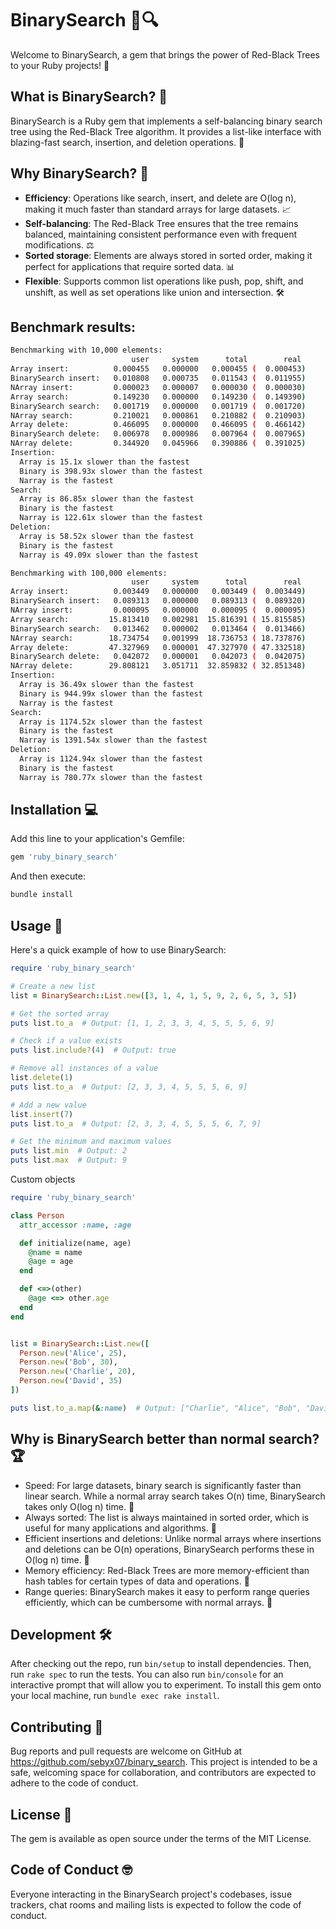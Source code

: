 # BinarySearch 🌳🔍

Welcome to BinarySearch, a gem that brings the power of Red-Black Trees to your Ruby projects! 🚀

## What is BinarySearch? 🤔

BinarySearch is a Ruby gem that implements a self-balancing binary search tree using the Red-Black Tree algorithm. It provides a list-like interface with blazing-fast search, insertion, and deletion operations. 💨

## Why BinarySearch? 🌟

- **Efficiency**: Operations like search, insert, and delete are O(log n), making it much faster than standard arrays for large datasets. 📈
- **Self-balancing**: The Red-Black Tree ensures that the tree remains balanced, maintaining consistent performance even with frequent modifications. ⚖️
- **Sorted storage**: Elements are always stored in sorted order, making it perfect for applications that require sorted data. 📊
- **Flexible**: Supports common list operations like push, pop, shift, and unshift, as well as set operations like union and intersection. 🛠️

## Benchmark results:
```bash
Benchmarking with 10,000 elements:
                           user     system      total        real
Array insert:          0.000455   0.000000   0.000455 (  0.000453)
BinarySearch insert:   0.010808   0.000735   0.011543 (  0.011955)
NArray insert:         0.000023   0.000007   0.000030 (  0.000030)
Array search:          0.149230   0.000000   0.149230 (  0.149390)
BinarySearch search:   0.001719   0.000000   0.001719 (  0.001720)
NArray search:         0.210021   0.000861   0.210882 (  0.210903)
Array delete:          0.466095   0.000000   0.466095 (  0.466142)
BinarySearch delete:   0.006978   0.000986   0.007964 (  0.007965)
NArray delete:         0.344920   0.045966   0.390886 (  0.391025)
Insertion:
  Array is 15.1x slower than the fastest
  Binary is 398.93x slower than the fastest
  Narray is the fastest
Search:
  Array is 86.85x slower than the fastest
  Binary is the fastest
  Narray is 122.61x slower than the fastest
Deletion:
  Array is 58.52x slower than the fastest
  Binary is the fastest
  Narray is 49.09x slower than the fastest

Benchmarking with 100,000 elements:
                           user     system      total        real
Array insert:          0.003449   0.000000   0.003449 (  0.003449)
BinarySearch insert:   0.089313   0.000000   0.089313 (  0.089320)
NArray insert:         0.000095   0.000000   0.000095 (  0.000095)
Array search:         15.813410   0.002981  15.816391 ( 15.815585)
BinarySearch search:   0.013462   0.000002   0.013464 (  0.013466)
NArray search:        18.734754   0.001999  18.736753 ( 18.737876)
Array delete:         47.327969   0.000001  47.327970 ( 47.332518)
BinarySearch delete:   0.042072   0.000001   0.042073 (  0.042075)
NArray delete:        29.808121   3.051711  32.859832 ( 32.851348)
Insertion:
  Array is 36.49x slower than the fastest
  Binary is 944.99x slower than the fastest
  Narray is the fastest
Search:
  Array is 1174.52x slower than the fastest
  Binary is the fastest
  Narray is 1391.54x slower than the fastest
Deletion:
  Array is 1124.94x slower than the fastest
  Binary is the fastest
  Narray is 780.77x slower than the fastest
```

## Installation 💻

Add this line to your application's Gemfile:

```ruby
gem 'ruby_binary_search'
```

And then execute:
```bash
bundle install
```

## Usage 🚀
Here's a quick example of how to use BinarySearch:

```ruby
require 'ruby_binary_search'

# Create a new list
list = BinarySearch::List.new([3, 1, 4, 1, 5, 9, 2, 6, 5, 3, 5])

# Get the sorted array
puts list.to_a  # Output: [1, 1, 2, 3, 3, 4, 5, 5, 5, 6, 9]

# Check if a value exists
puts list.include?(4)  # Output: true

# Remove all instances of a value
list.delete(1)
puts list.to_a  # Output: [2, 3, 3, 4, 5, 5, 5, 6, 9]

# Add a new value
list.insert(7)
puts list.to_a  # Output: [2, 3, 3, 4, 5, 5, 5, 6, 7, 9]

# Get the minimum and maximum values
puts list.min  # Output: 2
puts list.max  # Output: 9
```
Custom objects
```ruby
require 'ruby_binary_search'

class Person
  attr_accessor :name, :age

  def initialize(name, age)
    @name = name
    @age = age
  end

  def <=>(other)
    @age <=> other.age
  end
end


list = BinarySearch::List.new([
  Person.new('Alice', 25),
  Person.new('Bob', 30),
  Person.new('Charlie', 20),
  Person.new('David', 35)
])

puts list.to_a.map(&:name)  # Output: ["Charlie", "Alice", "Bob", "David"]
```

## Why is BinarySearch better than normal search? 🏆

- Speed: For large datasets, binary search is significantly faster than linear search. While a normal array search takes O(n) time, BinarySearch takes only O(log n) time. 🐇
- Always sorted: The list is always maintained in sorted order, which is useful for many applications and algorithms. 📑
- Efficient insertions and deletions: Unlike normal arrays where insertions and deletions can be O(n) operations, BinarySearch performs these in O(log n) time. 🔄
- Memory efficiency: Red-Black Trees are more memory-efficient than hash tables for certain types of data and operations. 💾
- Range queries: BinarySearch makes it easy to perform range queries efficiently, which can be cumbersome with normal arrays. 🎯

## Development 🛠️

After checking out the repo, run `bin/setup` to install dependencies. Then, run `rake spec` to run the tests. You can also run `bin/console` for an interactive prompt that will allow you to experiment.
To install this gem onto your local machine, run `bundle exec rake install`.

## Contributing 🤝

Bug reports and pull requests are welcome on GitHub at https://github.com/sebyx07/binary_search. This project is intended to be a safe, welcoming space for collaboration, and contributors are expected to adhere to the code of conduct.

## License 📄
The gem is available as open source under the terms of the MIT License.

## Code of Conduct 🤓
Everyone interacting in the BinarySearch project's codebases, issue trackers, chat rooms and mailing lists is expected to follow the code of conduct.